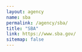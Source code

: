 ```yaml
---
layout: agency
name: sba
permalink: /agency/sba/
title: "SBA"
link: https://www.sba.gov/
sitemap: false
---
```

